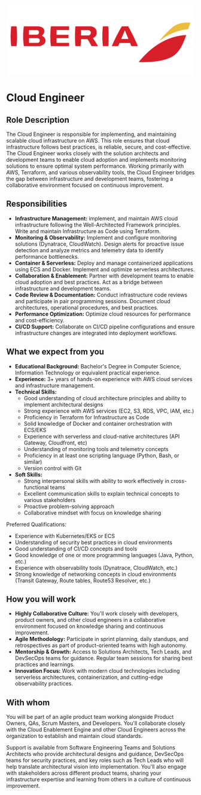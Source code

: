 ![](../static/iberia.png)

# Cloud Engineer

## Role Description

The Cloud Engineer is responsible for implementing, and maintaining scalable cloud infrastructure on AWS. This role ensures that cloud infrastructure follows best practices, is reliable, secure, and cost-effective. The Cloud Engineer works closely with the solution architects and development teams to enable cloud adoption and implements monitoring solutions to ensure optimal system performance. Working primarily with AWS, Terraform, and various observability tools, the Cloud Engineer bridges the gap between infrastructure and development teams, fostering a collaborative environment focused on continuous improvement.

## Responsibilities

- **Infrastructure Management:** implement, and maintain AWS cloud infrastructure following the Well-Architected Framework principles. Write and maintain Infrastructure as Code using Terraform.
- **Monitoring & Observability:** Implement and configure monitoring solutions (Dynatrace, CloudWatch). Design alerts for proactive issue detection and analyze metrics and telemetry data to identify performance bottlenecks.
- **Container & Serverless:** Deploy and manage containerized applications using ECS and Docker. Implement and optimize serverless architectures.
- **Collaboration & Enablement:** Partner with development teams to enable cloud adoption and best practices. Act as a bridge between infrastructure and development teams.
- **Code Review & Documentation:** Conduct infrastructure code reviews and participate in pair programming sessions. Document cloud architectures, operational procedures, and best practices.
- **Performance Optimization:** Optimize cloud resources for performance and cost-efficiency.
- **CI/CD Support:** Collaborate on CI/CD pipeline configurations and ensure infrastructure changes are integrated into deployment workflows.

## What we expect from you

- **Educational Background:** Bachelor's Degree in Computer Science, Information Technology or equivalent practical experience.
- **Experience:** 3+ years of hands-on experience with AWS cloud services and infrastructure management.
- **Technical Skills:**
    - Good understanding of cloud architecture principles and ability to implement architectural designs
    - Strong experience with AWS services (EC2, S3, RDS, VPC, IAM, etc.)
    - Proficiency in Terraform for Infrastructure as Code
    - Solid knowledge of Docker and container orchestration with ECS/EKS
    - Experience with serverless and cloud-native architectures (API Gateway, Cloudfront, etc)
    - Understanding of monitoring tools and telemetry concepts
    - Proficiency in at least one scripting language (Python, Bash, or similar)
    - Version control with Git
- **Soft Skills:**
    - Strong interpersonal skills with ability to work effectively in cross-functional teams
    - Excellent communication skills to explain technical concepts to various stakeholders
    - Proactive problem-solving approach
    - Collaborative mindset with focus on knowledge sharing

Preferred Qualifications:
- Experience with Kubernetes/EKS or ECS
- Understanding of security best practices in cloud environments
- Good understanding of CI/CD concepts and tools
- Good knowledge of one or more programming languages (Java, Python, etc.)
- Experience with observability tools (Dynatrace, CloudWatch, etc.)
- Strong knowledge of networking concepts in cloud environments (Transit Gateway, Route tables, Route53 Resolver, etc.)

## How you will work

- **Highly Collaborative Culture:** You'll work closely with developers, product owners, and other cloud engineers in a collaborative environment focused on knowledge sharing and continuous improvement.
- **Agile Methodology:** Participate in sprint planning, daily standups, and retrospectives as part of product-oriented teams with high autonomy.
- **Mentorship & Growth:** Access to Solutions Architects, Tech Leads, and DevSecOps teams for guidance. Regular team sessions for sharing best practices and learnings.
- **Innovation Focus:** Work with modern cloud technologies including serverless architectures, containerization, and cutting-edge observability practices.

## With whom

You will be part of an agile product team working alongside Product Owners, QAs, Scrum Masters, and Developers. You'll collaborate closely with the Cloud Enablement Engine and other Cloud Engineers across the organization to establish and maintain cloud standards.

Support is available from Software Engineering Teams and Solutions Architects who provide architectural designs and guidance, DevSecOps teams for security practices, and key roles such as Tech Leads who will help translate architectural vision into implementation. You'll also engage with stakeholders across different product teams, sharing your infrastructure expertise and learning from others in a culture of continuous improvement.